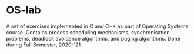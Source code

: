 # OS-lab
A set of exercises implemented in C and C++ as part of Operating Systems course. Contains process scheduling mechanisms, synchronisation problems, deadlock avoidance algorithms, and paging algorithms. Done during Fall Semester, 2020-'21
